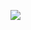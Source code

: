 [![](https://skillicons.dev/icons?i=ts,nodejs,solidity,rust,figma,nuxt,vue,ps,ai,postgres,electron,vite,tailwind,bootstrap,net,cs)]()
